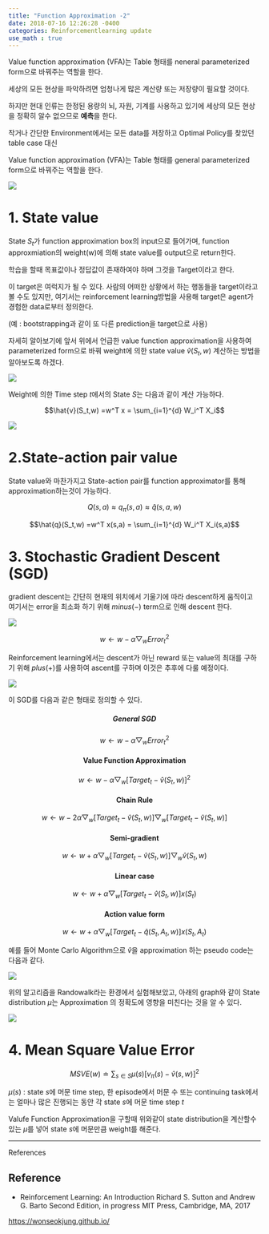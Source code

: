 ```yaml
---
title: "Function Approximation -2"
date: 2018-07-16 12:26:28 -0400
categories: Reinforcementlearning update
use_math : true
---
```


Value function approximation (VFA)는 Table 형태를 neneral parameterized form으로 바꿔주는 역할을 한다. 

세상의 모든 현상을 파악하려면 엄청나게 많은 계산량 또는 저장량이 필요할 것이다. 

하지만 현대 인류는 한정된 용량의 뇌, 자원, 기계를 사용하고 있기에 세상의 모든 현상을 정확히 알수 없으므로 **예측**을 한다. 


작거나 간단한 Environment에서는 모든 data를 저장하고 Optimal Policy를 찾았던 table case 대신 
 
Value function approximation (VFA)는 Table 형태를 general parameterized form으로 바꿔주는 역할을 한다. 



<img src="https://www.dropbox.com/s/hun87igez9eqfo6/Screenshot%202018-07-11%2018.29.33.png?raw=1">



# 1. State value
State $S_t$가 function approximation box의 input으로 들어가며, function approxmiation의 weight(w)에 의해 state value를 output으로 return한다. 

학습을 할때 목표값이나 정답값이 존재하여야 하며 그것을 Target이라고 한다. 

이 target은 여럭지가 될 수 있다. 사람의 어떠한 상황에서 하는 행동들을 target이라고 볼 수도 있지만, 
여기서는 reinforcement learning방법을 사용해 target은 agent가 경험한 data로부터 정의한다. 

(예 : bootstrapping과 같이 또 다른 prediction을 target으로 사용) 

자세히 알아보기에 앞서 위에서 언급한 value function approximation을 사용하여 parameterized form으로 바꿔 weight에 의한 state value $\hat{v}(S_t,w)$ 계산하는 방법을 알아보도록 하겠다. 

<img src="https://www.dropbox.com/s/ijzf5z0xijraui0/Screenshot%202018-07-11%2019.49.56.png?raw=1">


Weight에 의한 Time step $t$에서의 State $S$는 다음과 같이 계산 가능하다. 




$$\hat{v}(S_t,w) =w^T x = \sum_{i=1}^{d} W_i^T X_i$$


<img src="https://www.dropbox.com/s/ds5o0c4ueil8cff/Screenshot%202018-07-11%2021.18.08.png?raw=1">







# 2.State-action pair value

State value와 마찬가지고 State-action pair를 function approximator를 통해 approximation하는것이 가능하다. 



$$Q(s,a) \approx q_\pi(s,a) \approx \hat{q}(s,a,w)$$




$$\hat{q}(S_t,w) =w^T x(s,a) = \sum_{i=1}^{d} W_i^T X_i(s,a)$$





# 3. Stochastic Gradient Descent (SGD) 

gradient descent는 간단히 현재의 위치에서 기울기에 따라 descent하게 움직이고 여기서는 error을 최소화 하기 위해 $minus(-)$ term으로 인해 descent 한다. 

<img src="https://www.dropbox.com/s/v7xno0sn0fpye6l/Screenshot%202018-07-11%2021.58.47.png?raw=1">


$$w \leftarrow w - \alpha \bigtriangledown_w Error^2_t$$

Reinforcement learning에서는 descent가 아닌 reward 또는 value의 최대를 구하기 위해 $plus(+)$를 사용하여 ascent를 구하며 이것은 추후에 다룰 예정이다.


<img src="https://www.dropbox.com/s/7uvt3l4fikrwsnm/Screenshot%202018-07-11%2021.58.19.png?raw=1">

 


이 SGD를 다음과 같은 형태로 정의할 수 있다.  

##### <Center>General SGD</center>

$$w \leftarrow w - \alpha \bigtriangledown_w Error^2_t$$

 #### <Center>Value Function Approximation</center>
 
$$w \leftarrow w - \alpha \bigtriangledown_w [Target_t - \hat{v}(S_t,w)]^2$$

#### <Center>Chain Rule</center>

$$w \leftarrow w - 2\alpha \bigtriangledown_w [Target_t - \hat{v}(S_t,w)] \bigtriangledown_w [Target_t - \hat{v}(S_t, w)]$$



#### <center>Semi-gradient</center>

$$w \leftarrow w + \alpha \bigtriangledown_w [Target_t - \hat{v}(S_t,w)] \bigtriangledown_w\hat{v}(S_t, w)$$


#### <center>Linear case</center>

$$w \leftarrow w + \alpha \bigtriangledown_w [Target_t - \hat{v}(S_t,w)] x(S_t)$$

#### <center>Action value form</center>

$$w \leftarrow w + \alpha \bigtriangledown_w [Target_t - \hat{q}(S_t,A_t,w)] x(S_t,A_t)$$
 



예를 들어 Monte Carlo Algorithm으로 $\hat{v}$을 approximation 하는 pseudo code는 다음과 같다. 


<img src="https://www.dropbox.com/s/mkq9s8lyn03nkcq/Screenshot%202018-07-13%2004.58.59.png?raw=1">

위의 알고리즘을 Randowalk라는 환경에서 실험해보았고, 아래의 graph와 같이 State distribution $\mu$는 Approximation 의 정확도에 영향을 미친다는 것을 알 수 있다. 



<img src="https://www.dropbox.com/s/bor2r51nughkx2u/Screenshot%202018-07-15%2020.59.47.png?raw=1">

# 4. Mean Square Value Error  

 
 $$MSVE(w) \doteq \sum_{s\in S} \mu(s) [v_\pi(s) - \hat{v}(s,w)]^2$$
 
 $\mu(s)$ : state $s$에 머문 time step, 한 episode에서 머문 수 또는 continuing task에서는 얼마나 많은 진행되는 동안 각 state $s$에 머문 time step $t$
 
 Valufe Function Approximation을 구할때 위와같이 state distribution을 계산할수 있는 $\mu$를 넣어 state $s$에 머문만큼 weight를 해준다. 
 

 

 
---
References


## Reference 
* Reinforcement Learning: An Introduction Richard S. Sutton and Andrew G. Barto Second Edition, in progress
MIT Press, Cambridge, MA, 2017

https://wonseokjung.github.io/



	

